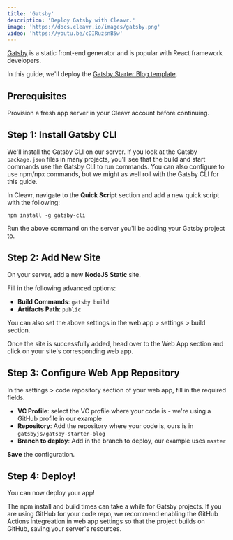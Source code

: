 ```yaml
---
title: 'Gatsby'
description: 'Deploy Gatsby with Cleavr.'
image: 'https://docs.cleavr.io/images/gatsby.png'
video: 'https://youtu.be/cDIRuzsnB5w'
---
```


<you-tube video="cDIRuzsnB5w" />

[Gatsby](https://www.gatsbyjs.com/) is a static front-end generator and is popular with React framework developers. 

In this guide, we'll deploy the [Gatsby Starter Blog template](https://github.com/gatsbyjs/gatsby-starter-blog). 

## Prerequisites

Provision a fresh app server in your Cleavr account before continuing. 

## Step 1: Install Gatsby CLI

We'll install the Gatsby CLI on our server. If you look at the Gatsby `package.json` files in many projects, you'll see that the build and start commands
use the Gatsby CLI to run commands. You can also configure to use npm/npx commands, but we might as well roll with the Gatsby CLI for this guide. 

In Cleavr, navigate to the **Quick Script** section and add a new quick script with the following: 

```
npm install -g gatsby-cli
```

Run the above command on the server you'll be adding your Gatsby project to. 

## Step 2: Add New Site

On your server, add a new **NodeJS Static** site. 

Fill in the following advanced options: 

- **Build Commands**: `gatsby build`
- **Artifacts Path**: `public`

<base-info>
You can also set the above settings in the web app > settings > build section.
</base-info>

Once the site is successfully added, head over to the Web App section and click on your site's corresponding web app. 

## Step 3: Configure Web App Repository

In the settings > code repository section of your web app, fill in the required fields. 

- **VC Profile**: select the VC profile where your code is - we're using a GitHub profile in our example
- **Repository**: Add the repository where your code is, ours is in `gatsbyjs/gatsby-starter-blog`
- **Branch to deploy**: Add in the branch to deploy, our example uses `master`

**Save** the configuration.

## Step 4: Deploy! 

You can now deploy your app! 

<base-point>
The npm install and build times can take a while for Gatsby projects. If you are using GitHub for your code repo, we recommend enabling the GitHub Actions
integreation in web app settings so that the project builds on GitHub, saving your server's resources. 
</base-point>
